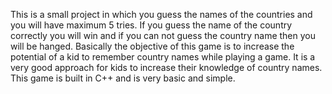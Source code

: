 This is a small project in which you guess the names of the countries and you will have maximum 5 tries. 
If you guess the name of the country correctly you will win and if you can not guess the country name then you will be hanged.
Basically the objective of this game is to increase the potential of a kid to remember country names while playing a game.
It is a very good approach for kids to increase their knowledge of country names.
This game is built in C++ and is very basic and simple.
